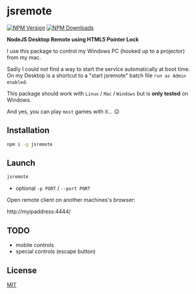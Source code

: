 # jsremote
[![NPM Version][npm-image]][npm-url]
[![NPM Downloads][downloads-image]][downloads-url]

**NodeJS Desktop Remote using HTML5 Pointer Lock**

I use this package to control my Windows PC (hooked up to a projector) from my mac.

Sadly I could not find a way to start the service automatically at boot time.
On my Desktop is a shortcut to a "start jsremote" batch file `run as Admin enabled`.

This package should work with `Linux` / `Mac` / `Windows` but is **only tested** on Windows.

And yes, you can play `most` games with it... :wink:


## Installation

```bash
npm i -g jsremote
```

## Launch

```bash
jsremote
```

- optional `-p PORT` /  `--port PORT`

Open remote client on another machines's browser:

http://myipaddress:4444/

## TODO

- mobile controls
- special controls (escape button)

## License

[MIT](LICENSE)

[npm-image]: https://img.shields.io/npm/v/jsremote.svg
[npm-url]: https://npmjs.org/package/jsremote
[downloads-image]: https://img.shields.io/npm/dm/jsremote.svg
[downloads-url]: https://npmjs.org/package/jsremote

